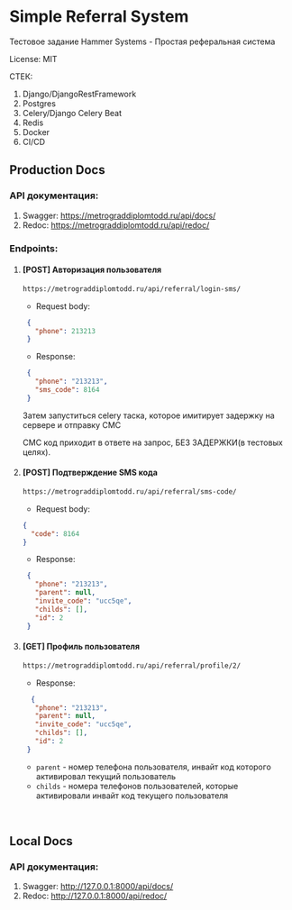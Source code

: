 # Simple Referral System

Тестовое задание Hammer Systems - Простая реферальная система 

License: MIT

СТЕК:
1. Django/DjangoRestFramework
2. Postgres
3. Celery/Django Celery Beat
4. Redis
5. Docker
6. CI/CD


## Production Docs
### API документация:
1. Swagger: https://metrograddiplomtodd.ru/api/docs/
2. Redoc: https://metrograddiplomtodd.ru/api/redoc/

### Endpoints:
1. #### [POST] Авторизация пользователя
    ``` bash
    https://metrograddiplomtodd.ru/api/referral/login-sms/
    ```
   * Request body:
   ``` json
    {
      "phone": 213213
    }
   ```
   * Response:
   ``` json
    {
      "phone": "213213",
      "sms_code": 8164
    }
   ```
    Затем запуститься celery таска, которое имитирует задержку на сервере и отправку СМС
    
    СМС код приходит в ответе на запрос, БЕЗ ЗАДЕРЖКИ(в тестовых целях).


2. #### [POST] Подтверждение SMS кода
    ```bash
    https://metrograddiplomtodd.ru/api/referral/sms-code/
    ```
    * Request body:
    ```json
    {
      "code": 8164
    }
    ```
   * Response:
   ```json
    {
      "phone": "213213",
      "parent": null,
      "invite_code": "ucc5qe",
      "childs": [],
      "id": 2
    }
   ```


3. #### [GET] Профиль пользователя
    ```bash
   https://metrograddiplomtodd.ru/api/referral/profile/2/
    ```
   * Response:
   ```json
     {
      "phone": "213213",
      "parent": null,
      "invite_code": "ucc5qe",
      "childs": [],
      "id": 2
    }
   ```
   - `parent` - номер телефона пользователя, инвайт код которого активировал текущий пользователь
   - `childs` - номера телефонов пользователей, которые активировали инвайт код текущего пользователя
<br>

## Local Docs
### API документация:
1. Swagger: http://127.0.0.1:8000/api/docs/
2. Redoc: http://127.0.0.1:8000/api/redoc/



